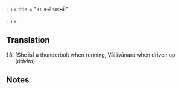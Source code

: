 +++
title = "१८ वज्रो धावन्ती"

+++
## Translation
18. \[She is\] a thunderbolt when running, Vāiśvānara when driven up  
(*údvīta*).

## Notes

